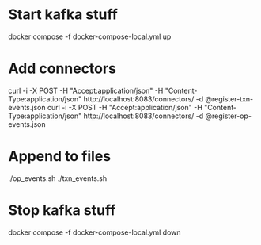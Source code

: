 # Start kafka stuff
docker compose -f docker-compose-local.yml up

# Add connectors
curl -i -X POST -H "Accept:application/json" -H  "Content-Type:application/json" http://localhost:8083/connectors/ -d @register-txn-events.json
curl -i -X POST -H "Accept:application/json" -H  "Content-Type:application/json" http://localhost:8083/connectors/ -d @register-op-events.json

# Append to files
./op_events.sh
./txn_events.sh

# Stop kafka stuff
docker compose -f docker-compose-local.yml down
